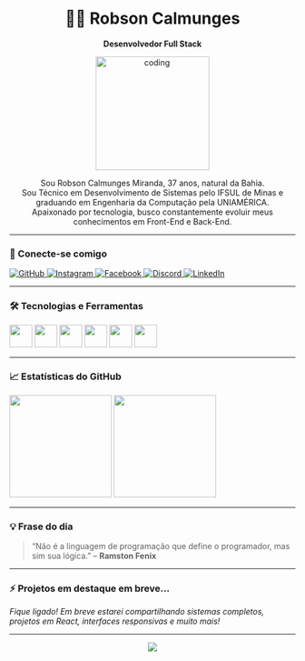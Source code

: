 <h1 align="center">👨‍💻 Robson Calmunges</h1>
<p align="center"><b>Desenvolvedor Full Stack</b></p>

<p align="center">
  <img src="https://media.giphy.com/media/qgQUggAC3Pfv687qPC/giphy.gif" width="200" alt="coding" />
</p>

<p align="center">
Sou Robson Calmunges Miranda, 37 anos, natural da Bahia. <br>
Sou Técnico em Desenvolvimento de Sistemas pelo IFSUL de Minas e graduando em Engenharia da Computação pela UNIAMÉRICA. <br>
Apaixonado por tecnologia, busco constantemente evoluir meus conhecimentos em Front-End e Back-End.
</p>

---

### 🚀 Conecte-se comigo

<p align="left">
  <a href="https://github.com/rcalmunges" target="_blank">
    <img alt="GitHub" src="https://img.shields.io/badge/-181717?style=for-the-badge&logo=github&logoColor=white"/>
  </a>
  <a href="https://www.instagram.com/robsoncalmunges" target="_blank">
    <img alt="Instagram" src="https://img.shields.io/badge/-E4405F?style=for-the-badge&logo=instagram&logoColor=white"/>
  </a>
  <a href="https://www.facebook.com/robsoncalmunges" target="_blank">
    <img alt="Facebook" src="https://img.shields.io/badge/-1877F2?style=for-the-badge&logo=facebook&logoColor=white"/>
  </a>
  <a href="https://discord.gg/robsoncalmunges" target="_blank">
    <img alt="Discord" src="https://img.shields.io/badge/-5865F2?style=for-the-badge&logo=discord&logoColor=white"/>
  </a>
  <a href="https://www.linkedin.com/in/robson-calmunges-miranda" target="_blank">
    <img alt="LinkedIn" src="https://img.shields.io/badge/-0077B5?style=for-the-badge&logo=linkedin&logoColor=white"/>
  </a>
</p>

---

### 🛠️ Tecnologias e Ferramentas

<p>
  <img src="https://cdn.jsdelivr.net/gh/devicons/devicon/icons/html5/html5-original.svg" width="40" />
  <img src="https://cdn.jsdelivr.net/gh/devicons/devicon/icons/css3/css3-original.svg" width="40" />
  <img src="https://cdn.jsdelivr.net/gh/devicons/devicon/icons/javascript/javascript-original.svg" width="40" />
  <img src="https://cdn.jsdelivr.net/gh/devicons/devicon/icons/bootstrap/bootstrap-original.svg" width="40" />
  <img src="https://cdn.jsdelivr.net/gh/devicons/devicon/icons/tailwindcss/tailwindcss-plain.svg" width="40" />
  <img src="https://cdn.jsdelivr.net/gh/devicons/devicon/icons/react/react-original.svg" width="40" />
</p>

---

### 📈 Estatísticas do GitHub

<div align="left">
  <img height="180em" src="https://github-readme-stats.vercel.app/api?username=rcalmunges&show_icons=true&theme=tokyonight&count_private=true&locale=pt-br"/>
  <img height="180em" src="https://github-readme-stats.vercel.app/api/top-langs/?username=rcalmunges&layout=compact&theme=tokyonight"/>
</div>

---

### 💡 Frase do dia
> “Não é a linguagem de programação que define o programador, mas sim sua lógica.” – **Ramston Fenix**

---

### ⚡ Projetos em destaque em breve...

_Fique ligado! Em breve estarei compartilhando sistemas completos, projetos em React, interfaces responsivas e muito mais!_

---

<p align="center">
  <img src="https://capsule-render.vercel.app/api?type=waving&color=00C8C8&height=150&section=footer" />
</p>
